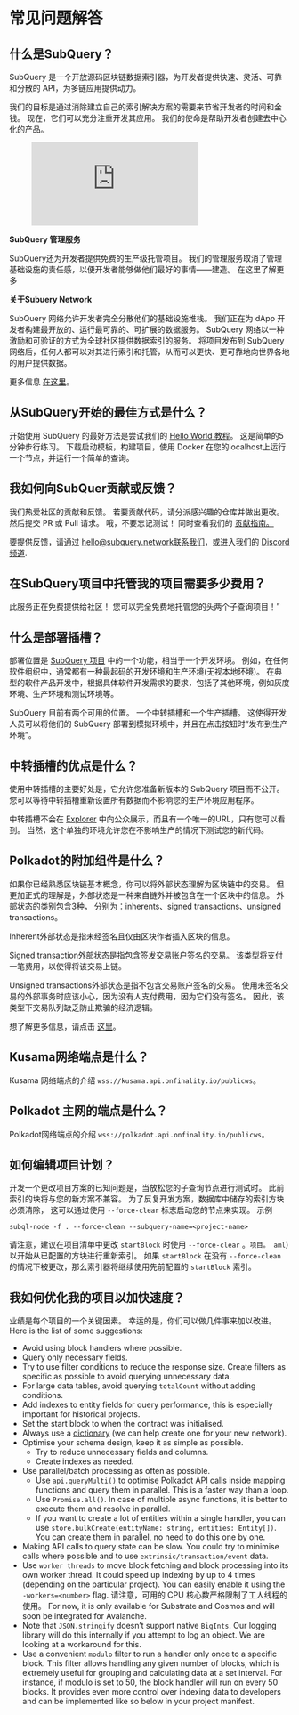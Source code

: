 # 常见问题解答

## 什么是SubQuery？

SubQuery 是一个开放源码区块链数据索引器，为开发者提供快速、灵活、可靠和分散的 API，为多链应用提供动力。

我们的目标是通过消除建立自己的索引解决方案的需要来节省开发者的时间和金钱。 现在，它们可以充分注重开发其应用。 我们的使命是帮助开发者创建去中心化的产品。

<figure class="video_container">
<iframe src="https://www.youtube.com/embed/gCpVz_mkWdo" title="介绍SubQuery网络：" frameborder="0" allow="accelerometer; autoplay; clipboard-write; encrypted-media; gyroscope; picture-in-picture" allowfullscree="true"></iframe>
</figure>

**SubQuery 管理服务**

SubQuery还为开发者提供免费的生产级托管项目。 我们的管理服务取消了管理基础设施的责任感，以便开发者能够做他们最好的事情——建造。 在这里了解更多 [](/run_publish/publish.md)

**关于Subuery Network**

SubQuery 网络允许开发者完全分散他们的基础设施堆栈。 我们正在为 dApp 开发者构建最开放的、运行最可靠的、可扩展的数据服务。 SubQuery 网络以一种激励和可验证的方式为全球社区提供数据索引的服务。  将项目发布到 SubQuery 网络后，任何人都可以对其进行索引和托管，从而可以更快、更可靠地向世界各地的用户提供数据。

更多信息 [在这里](/subquery_network/introduction.md)。

## 从SubQuery开始的最佳方式是什么？

开始使用 SubQuery 的最好方法是尝试我们的 [Hello World 教程](/assets/pdf/Hello_World_Lab.pdf)。 这是简单的5分钟步行练习。 下载启动模板，构建项目，使用 Docker 在您的localhost上运行一个节点，并运行一个简单的查询。

## 我如何向SubQuer贡献或反馈？

我们热爱社区的贡献和反馈。 若要贡献代码，请分派感兴趣的仓库并做出更改。 然后提交 PR 或 Pull 请求。 哦，不要忘记测试！ 同时查看我们的 <a href="http://localhost:8080/miscellaneous/contributing.html">贡献指南。</a>

要提供反馈，请通过 hello@subquery.network联系我们，或进入我们的 [Discord 频道](https://discord.com/invite/78zg8aBSMG).

## 在SubQuery项目中托管我的项目需要多少费用？

此服务正在免费提供给社区！ 您可以完全免费地托管您的头两个子查询项目！”

## 什么是部署插槽？

部署位置是 [SubQuery 项目](https://project.subquery.network) 中的一个功能，相当于一个开发环境。 例如，在任何软件组织中，通常都有一种最起码的开发环境和生产环境(无视本地环境)。 在典型的软件产品开发中，根据具体软件开发需求的要求，包括了其他环境，例如灰度环境、生产环境和测试环境等。

SubQuery 目前有两个可用的位置。 一个中转插槽和一个生产插槽。 这使得开发人员可以将他们的 SubQuery 部署到模拟环境中，并且在点击按钮时“发布到生产环境”。

## 中转插槽的优点是什么？

使用中转插槽的主要好处是，它允许您准备新版本的 SubQuery 项目而不公开。 您可以等待中转插槽重新设置所有数据而不影响您的生产环境应用程序。

中转插槽不会在 [Explorer](https://explorer.subquery.network/) 中向公众展示，而且有一个唯一的URL，只有您可以看到。 当然，这个单独的环境允许您在不影响生产的情况下测试您的新代码。

## Polkadot的附加组件是什么？

如果你已经熟悉区块链基本概念，你可以将外部状态理解为区块链中的交易。 但更加正式的理解是，外部状态是一种来自链外并被包含在一个区块中的信息。 外部状态的类别包含3种， 分别为：inherents、signed transactions、unsigned transactions。

Inherent外部状态是指未经签名且仅由区块作者插入区块的信息。

Signed transaction外部状态是指包含签发交易账户签名的交易。 该类型将支付一笔费用，以使得将该交易上链。

Unsigned transactions外部状态是指不包含交易账户签名的交易。 使用未签名交易的外部事务时应该小心，因为没有人支付费用，因为它们没有签名。 因此，该类型下交易队列缺乏防止欺骗的经济逻辑。

想了解更多信息，请点击 [这里](https://substrate.dev/docs/en/knowledgebase/learn-substrate/extrinsics)。

## Kusama网络端点是什么？

Kusama 网络端点的介绍 `wss://kusama.api.onfinality.io/publicws`。

## Polkadot 主网的端点是什么？

Polkadot网络端点的介绍 `wss://polkadot.api.onfinality.io/publicws`。

## 如何编辑项目计划？

开发一个更改项目方案的已知问题是，当放松您的子查询节点进行测试时。 此前索引的块将与您的新方案不兼容。 为了反复开发方案，数据库中储存的索引方块必须清除， 这可以通过使用 `--force-clear` 标志启动您的节点来实现。 示例

```shell
subql-node -f . --force-clean --subquery-name=<project-name>
```

请注意，建议在项目清单中更改 `startBlock` 时使用 `--force-clear` 。`项目。 aml`) 以开始从已配置的方块进行重新索引。 如果 `startBlock` 在没有 `--force-clean` 的情况下被更改，那么索引器将继续使用先前配置的 `startBlock` 索引。


## 我如何优化我的项目以加快速度？

业绩是每个项目的一个关键因素。 幸运的是，你们可以做几件事来加以改进。 Here is the list of some suggestions:

- Avoid using block handlers where possible.
- Query only necessary fields.
- Try to use filter conditions to reduce the response size. Create filters as specific as possible to avoid querying unnecessary data.
- For large data tables, avoid querying `totalCount` without adding conditions.
- Add indexes to entity fields for query performance, this is especially important for historical projects.
- Set the start block to when the contract was initialised.
- Always use a [dictionary](../tutorials_examples/dictionary.html#how-does-a-subquery-dictionary-work) (we can help create one for your new network).
- Optimise your schema design, keep it as simple as possible.
    - Try to reduce unnecessary fields and columns.
    - Create  indexes as needed.
- Use parallel/batch processing as often as possible.
    - Use `api.queryMulti()` to optimise Polkadot API calls inside mapping functions and query them in parallel. This is a faster way than a loop.
    - Use `Promise.all()`. In case of multiple async functions, it is better to execute them and resolve in parallel.
    - If you want to create a lot of entities within a single handler, you can use `store.bulkCreate(entityName: string, entities: Entity[])`. You can create them in parallel, no need to do this one by one.
- Making API calls to query state can be slow. You could try to minimise calls where possible and to use `extrinsic/transaction/event` data.
- Use `worker threads` to move block fetching and block processing into its own worker thread. It could speed up indexing by up to 4 times (depending on the particular project). You can easily enable it using the `-workers=<number>` flag. 请注意，可用的 CPU 核心数严格限制了工人线程的使用。 For now, it is only available for Substrate and Cosmos and will soon be integrated for Avalanche.
- Note that `JSON.stringify` doesn’t support native `BigInts`. Our logging library will do this internally if you attempt to log an object. We are looking at a workaround for this.
- Use a convenient `modulo` filter to run a handler only once to a specific block. This filter allows handling any given number of blocks, which is extremely useful for grouping and calculating data at a set interval. For instance, if modulo is set to 50, the block handler will run on every 50 blocks. It provides even more control over indexing data to developers and can be implemented like so below in your project manifest.